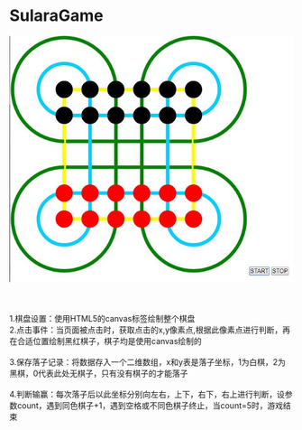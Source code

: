 # SularaGame
![image](https://github.com/xiugangzhang/SularaGame/blob/master/preview.jpg)
<br>     
<br>     
 1.棋盘设置：使用HTML5的canvas标签绘制整个棋盘<br>
 2.点击事件：当页面被点击时，获取点击的x,y像素点,根据此像素点进行判断，再在合适位置绘制黑红棋子，棋子均是使用canvas绘制的<br>      
 3.保存落子记录：将数据存入一个二维数组，x和y表是落子坐标，1为白棋，2为黑棋，0代表此处无棋子，只有没有棋子的才能落子<br>      
 4.判断输赢：每次落子后以此坐标分别向左右，上下，右下，右上进行判断，设参数count，遇到同色棋子+1，遇到空格或不同色棋子终止，当count=5时，游戏结束<br>
